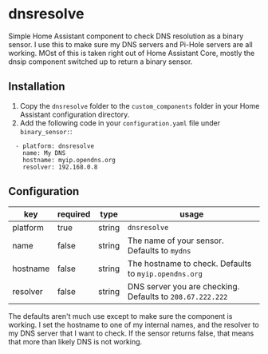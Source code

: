 # dnsresolve
Simple Home Assistant component to check DNS resolution as a binary sensor. I use this to make sure my DNS servers and Pi-Hole servers are all working. MOst of this is taken right out of Home Assistant Core, mostly the dnsip component switched up to return a binary sensor.

## Installation
1. Copy the `dnsresolve` folder to the `custom_components` folder in your Home Assistant configuration directory.
2. Add the following code in your `configuration.yaml` file under `binary_sensor:`:
```
  - platform: dnsresolve
    name: My DNS
    hostname: myip.opendns.org
    resolver: 192.168.0.8
```

## Configuration
| key              | required | type    | usage
|------------------|----------|---------|-----------------------------------------------------------------------------------|
| platform         | true     | string  | `dnsresolve`                              |
| name             | false    | string  | The name of your sensor. Defaults to `mydns`
| hostname         | false    | string  | The hostname to check. Defaults to `myip.opendns.org` |
| resolver         | false    | string  | DNS server you are checking. Defaults to `208.67.222.222` |

The defaults aren't much use except to make sure the component is working.  I set the hostname to one of my internal names, and the resolver to my DNS server that I want to check.  If the sensor returns false, that means that more than likely DNS is not working.

